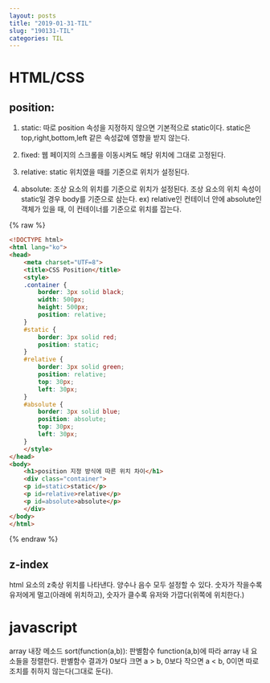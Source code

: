 ```yaml
---
layout: posts
title: "2019-01-31-TIL"
slug: "190131-TIL"
categories: TIL
---
```


# HTML/CSS 

## position:

1. static: 따로 position 속성을 지정하지 않으면 기본적으로 static이다. static은 top,right,bottom,left 같은 속성값에 영향을 받지 않는다.

2. fixed: 웹 페이지의 스크롤을 이동시켜도 해당 위치에 그대로 고정된다. 

3. relative: static 위치였을 때를 기준으로 위치가 설정된다. 

4. absolute: 조상 요소의 위치를 기준으로 위치가 설정된다. 조상 요소의 위치 속성이 static일 경우 body를 기준으로 삼는다. ex) relative인 컨테이너 안에 absolute인 객체가 있을 때, 이 컨테이너를 기준으로 위치를 잡는다. 

{% raw %}
```html
<!DOCTYPE html>
<html lang="ko">
<head>
    <meta charset="UTF=8">
    <title>CSS Position</title>
    <style>
    .container {
        border: 3px solid black;
        width: 500px;
        height: 500px;
        position: relative;
    }
    #static {
        border: 3px solid red;
        position: static;
    }
    #relative {
        border: 3px solid green;
        position: relative;
        top: 30px;
        left: 30px;
    }
    #absolute {
        border: 3px solid blue;
        position: absolute;
        top: 30px;
        left: 30px;
    }
    </style>
</head>
<body>
    <h1>position 지정 방식에 따른 위치 차이</h1>
    <div class="container">
    <p id=static>static</p>
    <p id=relative>relative</p>
    <p id=absolute>absolute</p>
    </div>
</body>
</html>
```
{% endraw %}

## z-index

html 요소의 z축상 위치를 나타낸다. 양수나 음수 모두 설정할 수 있다. 숫자가 작을수록 유저에게 멀고(아래에 위치하고), 숫자가 클수록 유저와 가깝다(위쪽에 위치한다.)


# javascript

array 내장 메소드 sort(function(a,b)): 판별함수 function(a,b)에 따라 array 내 요소들을 정렬한다. 판별함수 결과가 0보다 크면 a > b, 0보다 작으면 a < b, 0이면 따로 조치를 취하지 않는다(그대로 둔다).